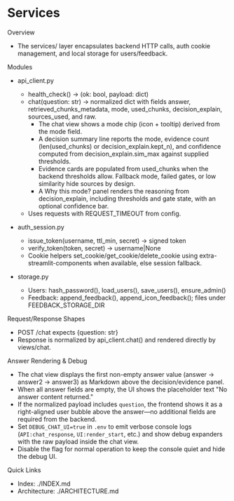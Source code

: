 # Services

Overview

- The services/ layer encapsulates backend HTTP calls, auth cookie management, and local storage for users/feedback.

Modules

- api_client.py
  - health_check() -> (ok: bool, payload: dict)
  - chat(question: str) -> normalized dict with fields answer, retrieved_chunks_metadata, mode, used_chunks, decision_explain, sources_used, and raw.
    - The chat view shows a mode chip (icon + tooltip) derived from the mode field.
    - A decision summary line reports the mode, evidence count (len(used_chunks) or decision_explain.kept_n), and confidence computed from decision_explain.sim_max against supplied thresholds.
    - Evidence cards are populated from used_chunks when the backend thresholds allow. Fallback mode, failed gates, or low similarity hide sources by design.
    - A Why this mode? panel renders the reasoning from decision_explain, including thresholds and gate state, with an optional confidence bar.
  - Uses requests with REQUEST_TIMEOUT from config.

- auth_session.py
  - issue_token(username, ttl_min, secret) -> signed token
  - verify_token(token, secret) -> username|None
  - Cookie helpers set_cookie/get_cookie/delete_cookie using extra-streamlit-components when available, else session fallback.

- storage.py
  - Users: hash_password(), load_users(), save_users(), ensure_admin()
  - Feedback: append_feedback(), append_icon_feedback(); files under FEEDBACK_STORAGE_DIR

Request/Response Shapes

- POST /chat expects {question: str}
- Response is normalized by api_client.chat() and rendered directly by views/chat.

Answer Rendering & Debug

- The chat view displays the first non-empty answer value (answer -> answer2 -> answer3) as Markdown above the decision/evidence panel.
- When all answer fields are empty, the UI shows the placeholder text "No answer content returned."
- If the normalized payload includes `question`, the frontend shows it as a right-aligned user bubble above the answer—no additional fields are required from the backend.
- Set `DEBUG_CHAT_UI=true` in `.env` to emit verbose console logs (`API:chat_response`, `UI:render_start`, etc.) and show debug expanders with the raw payload inside the chat view.
- Disable the flag for normal operation to keep the console quiet and hide the debug UI.

Quick Links

- Index: ./INDEX.md
- Architecture: ./ARCHITECTURE.md
